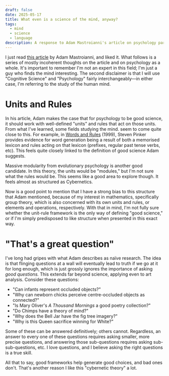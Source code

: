 ```yaml
---
draft: false
date: 2025-05-17
title: What even is a science of the mind, anyway?
tags:
  - mind
  - science
  - language
description: A response to Adam Mastroianni's article on psychology paradigms
---
```

I just read [this article](https://www.experimental-history.com/p/new-paradigm-for-psychology-just) by Adam Mastroianni, and liked it. What follows is a series of mostly incoherent thoughts on the article and on psychology as a whole. It's important to remember I'm not an expert in this field; I'm just a guy who finds the mind interesting. The second disclaimer is that I will use "Cognitive Science" and "Psychology" fairly interchangeably—in either case, I'm referring to the study of the human mind. 

# Units and Rules
In his article, Adam makes the case that for psychology to be good science, it should work with well-defined "units" and rules that act on those units. From what I've learned, some fields studying the mind. seem to come quite close to this. For example, in [Words and Rules](https://stevenpinker.com/files/pinker/files/edinburgh.pdf) (1999), Steven Pinker provides evidence for word generation being a result of both a memorised lexicon and rules acting on that lexicon (prefixes, regular past tense verbs, etc). This feels quite closely linked to the definition of good science Adam suggests.   

Massive modularity from evolutionary psychology is another good candidate. In this theory, the units would be "modules," but I'm not sure what the rules would be. This seems like a good area to explore though. It feels almost as structured as Cybernetics.     

Now is a good point to mention that I have a strong bias to this structure that Adam mentioned, because of my interest in mathematics, specifically group theory, which is also concerned with its own units and rules, or elements and operations, respectively. With that in mind, I'm not fully sure whether the unit-rule framework is the only way of defining "good science," or if I'm simply predisposed to like structure when presented in this exact way.  

# "That's a great question"
I've long had gripes with what Adam describes as naïve research. The idea is that flinging questions at a wall will eventually lead to truth if we go at it for long enough, which is just grossly ignores the importance of asking *good questions.* This extends far beyond science, applying even to art analysis. Consider these questions:
- "Can infants represent occluded objects?"
- "Why can newborn chicks perceive centre-occluded objects as connected?"
- "Is Mary Oliver's *A Thousand Mornings* a good poetry collection?"
- "Do Chimps have a theory of mind?"
- "Why does the Bell Jar have the fig tree imagery?"
- "Why is this Queen sacrifice winning for White?"

Some of these can be answered definitively; others cannot. Regardless, an answer to every one of these questions requires asking smaller, more precise questions, and answering those sub-questions requires asking sub-sub-questions, etc. I love questions, and I believe asking the right questions is a true skill. 

All that to say, good frameworks help generate good choices, and bad ones don't. That's another reason I like this "cybernetic theory" a lot.